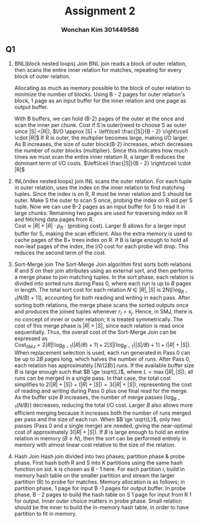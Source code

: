 <div><center><h1>Assignment 2</h1></center></div>
<div><center><h3>Wonchan Kim 301449586</h2></center></div>


## Q1
1. BNL(block nested loops) Join
   BNL join reads a block of outer relation, then scans the entire inner relation for matches, repeating for every block of outer relation. 
   
   Allocating as much as memory possible to the block of outer relation to minimize the number of blocks. Using B - 2 pages for outer relation's block, 1 page as an input buffer for the inner relation and one page as output buffer. 
   
   With B buffers, we can hold (B-2) pages of the outer at the once and scan the inner per chunk. 
   Cost if S is outer(need to choose S as outer since |S| <|R|), 
   $I/O \approx |S| + \left\lceil \frac{|S|}{B - 2} \right\rceil \cdot |R|$
   If R is outer, the multiplier becomes large, making I/O larger. 
   As B increases, the size of outer block(B-2) increases, which decreases the number of outer blocks (multiplier). Since this indicates how much times we must scan the entire inner relation R, a larger B reduces the dominant term of I/O costs. 
   $\left\lceil \frac{|S|}{B - 2} \right\rceil \cdot |R|$
1.  INL(index nested loops) join
   INL scans the outer relation. For each tuple in outer relation, uses the index on the inner relation to find matching tuples.
   Since the index is on R, R must be inner relation and S should be outer. 
   Make S the outer to scan S once, probing the index on R.sid per S tuple.
   Now we can use B-2 pages as an input buffer for S to read it in large chunks. 
   Remaining two pages are used for traversing index on R and fetching data pages from R.    
   $\text{Cost} \approx |R| + |R| \cdot p_R \cdot (\text{probing cost})$.
   Larger B allows for a larger input buffer for S, making the scan efficient. Also the extra memory is used to cache pages of the B+ trees index on R. If B is large enough to hold all non-leaf pages of the index, the I/O cost for each probe will drop. This reduces the second term of the cost. 

   
2. Sort-Merge join 
The Sort-Merge Join algorithm first sorts both relations $R$ and $S$ on their join attributes using an external sort, and then performs a merge phase to join matching tuples. In the sort phase, each relation is divided into sorted runs during Pass 0, where each run is up to $B$ pages in length. 
The total sort cost for each relation $N \in {|R|, |S|}$ is $2N(\lceil \log_{B-1}(N/B) + 1 \rceil)$, accounting for both reading and writing in each pass.
After sorting both relations, the merge phase scans the sorted outputs once and produces the joined tuples whenever $r_i = s_j$. Hence, in SMJ, there is no concept of inner or outer relation; it is treated symmetrically. The cost of this merge phase is $|R| + |S|$, since each relation is read once sequentially. Thus, the overall cost of the Sort-Merge Join can be expressed as  
$\text{Cost}_{\text{SMJ}} = 2|R|\lceil \log_{B-1}(|R|/B) + 1 \rceil + 2|S|\lceil \log_{B-1}(|S|/B) + 1 \rceil + (|R| + |S|)$.
When replacement selection is used, each run generated in Pass 0 can be up to $2B$ pages long, which halves the number of runs. After Pass 0, each relation has approximately $\lceil N / (2B) \rceil$ runs. If the available buffer size $B$ is large enough such that $B \ge \sqrt{L}$, where $L = \max(|R|, |S|)$, all runs can be merged in a single pass. In that case, the total cost simplifies to $2(|R| + |S|) + (|R| + |S|) = 3(|R| + |S|)$, representing the cost of reading and writing during Pass 0 plus one final read for the merge.
As the buffer size $B$ increases, the number of merge passes $\lceil \log_{B-1}(N/B) \rceil$ decreases, reducing the total I/O cost. Larger $B$ also allows more efficient merging because it increases both the number of runs merged per pass and the size of each run. When $B \ge \sqrt{L}$, only two passes (Pass 0 and a single merge) are needed, giving the near-optimal cost of approximately $3(|R| + |S|)$. If $B$ is large enough to hold an entire relation in memory ($B \ge N$), then the sort can be performed entirely in memory with almost linear cost relative to the size of the relation.
3. Hash Join
Hash join divided into two phases; partition phase & probe phase. First hash both R and S into K partitions using the same hash function on sid. k is chosen as B - 1 here. For each partition i, build in memory hash table on the smaller partition and stream the larger partition (R) to probe for matches.
Memory allocation is as follows; in partition phase, 1 page for input B -1  pages for output buffer. In probe phase, B - 2 pages to build the hash table on S 1 page for input from R 1 for output. 
Inner outer choice matters in probe phase. Small relation should be the inner to build the in-memory hash table, in order to have partition to fit in memory. 